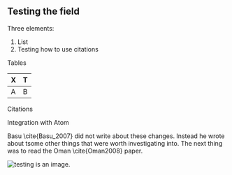 ## Testing the field

Three elements:

1. List
2. Testing how to use citations

Tables

| X | T |
|---|---|
|A  | B |

Citations

Integration with Atom

Basu \cite{Basu_2007} did not write about these changes. Instead he wrote about tsome other things that were worth investigating into. The next thing was to read the Oman \cite{Oman2008} paper. 

![testing](http://servicevirtualization.com/wp-content/uploads/2015/09/testing_graphic.jpg) is an image.
